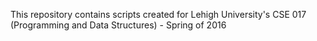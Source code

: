 This repository contains scripts created for Lehigh University's CSE 017 (Programming and Data Structures) - Spring of 2016

